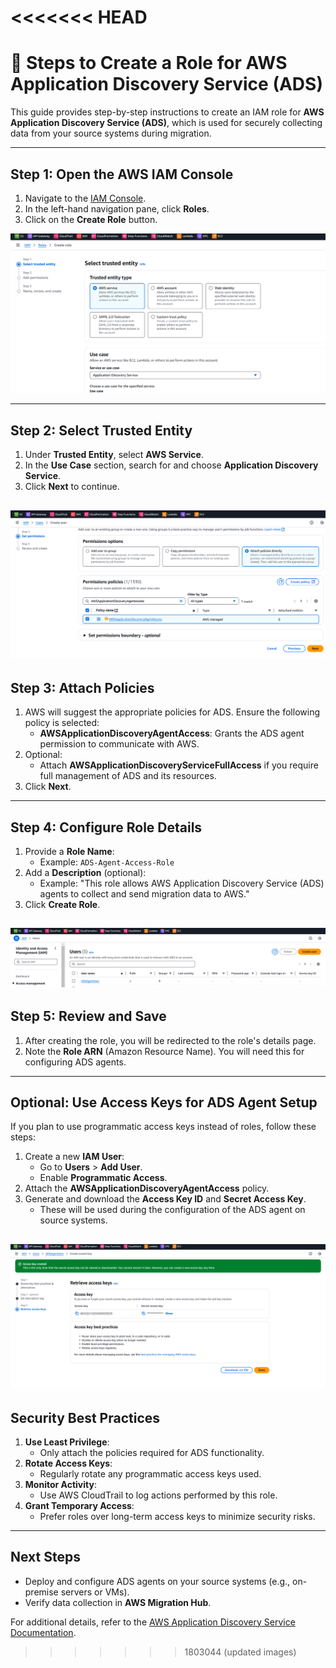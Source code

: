 <<<<<<< HEAD
=======
# 🚀 Steps to Create a Role for AWS Application Discovery Service (ADS)

This guide provides step-by-step instructions to create an IAM role for **AWS Application Discovery Service (ADS)**, which is used for securely collecting data from your source systems during migration.

---

## **Step 1: Open the AWS IAM Console**
1. Navigate to the [IAM Console](https://console.aws.amazon.com/iam/).
2. In the left-hand navigation pane, click **Roles**.
3. Click on the **Create Role** button.

![alt text](../images/iam01.png)

---

## **Step 2: Select Trusted Entity**
1. Under **Trusted Entity**, select **AWS Service**.
2. In the **Use Case** section, search for and choose **Application Discovery Service**.
3. Click **Next** to continue.

![alt text](../images/iam02.png)
---

## **Step 3: Attach Policies**
1. AWS will suggest the appropriate policies for ADS. Ensure the following policy is selected:
   - **AWSApplicationDiscoveryAgentAccess**: Grants the ADS agent permission to communicate with AWS.
2. Optional:
   - Attach **AWSApplicationDiscoveryServiceFullAccess** if you require full management of ADS and its resources.
3. Click **Next**.

---

## **Step 4: Configure Role Details**
1. Provide a **Role Name**:
   - Example: `ADS-Agent-Access-Role`
2. Add a **Description** (optional):
   - Example: "This role allows AWS Application Discovery Service (ADS) agents to collect and send migration data to AWS."
3. Click **Create Role**.

![alt text](../images/iam03.png)
---

## **Step 5: Review and Save**
1. After creating the role, you will be redirected to the role's details page.
2. Note the **Role ARN** (Amazon Resource Name). You will need this for configuring ADS agents.

---

## **Optional: Use Access Keys for ADS Agent Setup**
If you plan to use programmatic access keys instead of roles, follow these steps:
1. Create a new **IAM User**:
   - Go to **Users** > **Add User**.
   - Enable **Programmatic Access**.
2. Attach the **AWSApplicationDiscoveryAgentAccess** policy.
3. Generate and download the **Access Key ID** and **Secret Access Key**.
   - These will be used during the configuration of the ADS agent on source systems.

![alt text](../images/iam04.png)
---

## **Security Best Practices**
1. **Use Least Privilege**:
   - Only attach the policies required for ADS functionality.
2. **Rotate Access Keys**:
   - Regularly rotate any programmatic access keys used.
3. **Monitor Activity**:
   - Use AWS CloudTrail to log actions performed by this role.
4. **Grant Temporary Access**:
   - Prefer roles over long-term access keys to minimize security risks.

---

## **Next Steps**
- Deploy and configure ADS agents on your source systems (e.g., on-premise servers or VMs).
- Verify data collection in **AWS Migration Hub**.

For additional details, refer to the [AWS Application Discovery Service Documentation](https://docs.aws.amazon.com/application-discovery/latest/userguide/).


>>>>>>> 1803044 (updated images)
